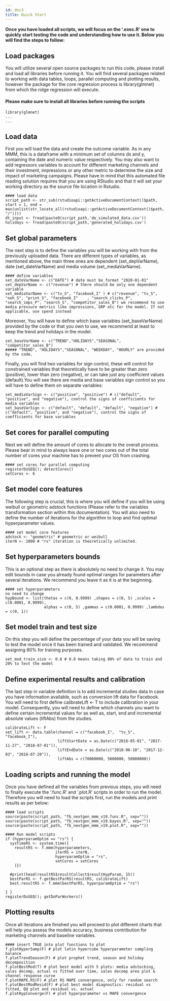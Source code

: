 ```yaml
---
id: doc3
title: Quick Start
---
```


**Once you have loaded all scripts, we will focus on the ‘.exec.R’ one to
quickly start testing the code and understanding how to use it. Below you will
find the steps to follow:**

## Load packages

You will utilize several open source packages to run this code, please install
and load all libraries before running it. You will find several packages related
to working with data tables, loops, parallel computing and plotting results,
however the package for the core regression process is library(glmnet) from
which the ridge regression will execute.

#### Please make sure to install all libraries before running the scripts

```
library(glmnet)
...
...
```

## Load data

First you will load the data and create the outcome variable. As in any MMM,
this is a dataframe with a minimum set of columns ds and y, containing the date
and numeric value respectively. You may also want to add regressors variables to
account for different marketing channels and their investment, impressions or
any other metric to determine the size and impact of marketing campaigns. Please
have in mind that this automated file reading solution requires that you are
using RStudio and that it will set your working directory as the source file
location in Rstudio.

```
#### load data
script_path <- str_sub(rstudioapi::getActiveDocumentContext()$path, start = 1, end = max(unlist(str_locate_all(rstudioapi::getActiveDocumentContext()$path, "/"))))
dt_input <- fread(paste0(script_path,'de_simulated_data.csv'))
holidays <- fread(paste0(script_path,'generated_holidays.csv')
```

## Set global parameters

The next step is to define the variables you will be working with from the
previously uploaded data. There are different types of variables, as mentioned
above, the main three ones are dependent (set_depVarName), date
(set_dateVarName) and media volume (set_mediaVarName).

```
#### define variables
set_dateVarName <- c("DATE") # date must be format "2020-01-01"
set_depVarName <- c("revenue") # there should be only one dependent variable
set_mediaVarName <- c("tv_S", "facebook_I" ) # c("revenue", "tv_S", "ooh_S", "print_S", "facebook_I"	, "search_clicks_P", "search_imps_P", "search_S", "competitor_sales_B") we recommend to use media pressure metrics like impressions, GRP etc for the model. If not applicable, use spend instead
```

Moreover, You will have to define which base variables (set_baseVarName)
provided by the code or that you own to use, we recommend at least to keep the
trend and holidays in the model.

```
set_baseVarName <- c("TREND","HOLIDAYS","SEASONAL", "competitor_sales_B")
##### "TREND", "HOLIDAYS","SEASONAL", "WEEKDAY", "HOURLY" are provided by the code.
```

Finally, you will find two variables for sign control, these will control for
constrained variables that theoretically have to be greater than zero
(positive), lower than zero (negative), or can take just any coefficient values
(default).You will see there are media and base variables sign control so you
will have to define them on separate variables:

```
set_mediaVarSign <- c("positive", "positive") # c("default", "positive", and "negative"), control the signs of coefficients for media variables
set_baseVarSign <- c("default", "default", "default", "negative") # c("default", "positive", and "negative"), control the signs of coefficients for base variables
```

## Set cores for parallel computing

Next we will define the amount of cores to allocate to the overall process.
Please bear in mind to always leave one or two cores out of the total number of
cores your machine has to prevent your OS from crashing.

```
#### set cores for parallel computing
registerDoSEQ(); detectCores()
setCores <- 6
```

## Set model core features

The following step is crucial, this is where you will define if you will be
using weibull or geometric adstock functions (Please refer to the variables
transformation section within this documentation). You will also need to define
the number of iterations for the algorithm to loop and find optimal
hyperparameter values.

```
#### set model core features
adstock <- "geometric" # geometric or weibull
iterN <- 1000 # "rs" iteration is theoretically unlimited.
```

## Set hyperparameters bounds

This is an optional step as there is absolutely no need to change it. You may
edit bounds in case you already found optimal ranges for parameters after
several iterations. We recommend you leave it as it is at the beginning.

```
#### set hyperparameters
no need to change
hypBound <- list(thetas = c(0, 0.9999) ,shapes = c(0, 5) ,scales = c(0.0001, 0.9999),
                 alphas = c(0, 5) ,gammas = c(0.0001, 0.9999) ,lambdas = c(0, 1))
```

## Set model train and test size

On this step you will define the percentage of your data you will be saving to
test the model once it has been trained and validated. We recommend assigning
80% for training purposes.

```
set_mod_train_size <- 0.8 # 0.8 means taking 80% of data to train and 20% to test the model
```

## Define experimental results and calibration

The last step in variable definition is to add incremental studies data in case
you have information available, such as conversion lift data for Facebook. You
will need to first define calibrateLift <- T to include calibration in your
model. Consequently, you will need to define which channels you want to define
certain incremental values for as well as, start, end and incremental absolute
values (liftAbs) from the studies.

```
calibrateLift <- F
set_lift <- data.table(channel = c("facebook_I",  "tv_S", "facebook_I"),
                       liftStartDate = as.Date(c("2018-05-01", "2017-11-27", "2018-07-01")),
                       liftEndDate = as.Date(c("2018-06-10", "2017-12-03", "2018-07-20")),
                       liftAbs = c(70000000, 5000000, 50000000))
```

## Loading scripts and running the model

Once you have defined all the variables from previous steps, you will need to
finally execute the ‘.func.R’ and ’.plot.R’ scripts in order to run the model.
Therefore you will need to load the scripts first, run the models and print
results as per below:

```
#### load scripts
source(paste(script_path, "fb_nextgen_mmm_v19.func.R", sep=""))
source(paste(script_path, "fb_nextgen_mmm_v19.bayes.R", sep=""))
source(paste(script_path, "fb_nextgen_mmm_v19.plot.R", sep=""))
```

```
#### Run model scripts
if (hyperparamOptim == "rs") {
  sysTimeRS <- system.time({
    resultRS <- f.mmm(hyperparameters,
                      iterRS = iterN,
                      hyperparamOptim = "rs",
                      setCores = setCores
    )})

  #print(head(resultRS$resultCollect$resultHypParam, 15))
  bestParRS <- f.getBestParRS(resultRS, calibrateLift)
  best.resultRS <- f.mmm(bestParRS, hyperparamOptim = "rs")

} }
registerDoSEQ(); getDoParWorkers()
```

## Plotting results

Once all iterations are finished you will proceed to plot different charts that
will help you assess the models accuracy, business contribution for marketing
channels and baseline variables.

```
#### insert TRUE into plot functions to plot
f.plotHyperSamp(F) # plot latin hypercube hyperparameter sampling balance
f.plotTrendSeason(F) # plot prophet trend, season and holiday decomposition
f.plotBestMod(T) # plot best model with 5 plots: media adstocking, sales decomp, actual vs fitted over time, sales decomp area plot & channel response curve
f.plotMAPE.RS(F) # plot RS MAPE convergence, only for random search
f.plotBestModResid(F) # plot best model diagnostics: residual vs fitted, QQ plot and residual vs. actual
f.plotHypConverge(F) # plot hyperparameter vs MAPE convergence
```
